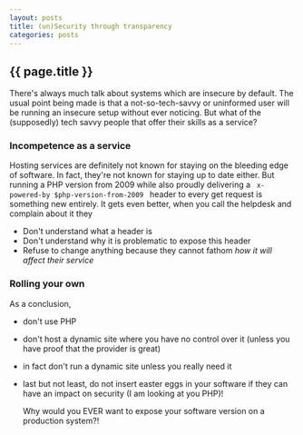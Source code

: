 ```yaml
---
layout: posts
title: (un)Security through transparency
categories: posts
---
```

## {{ page.title }}
There's always much talk about systems which are insecure by default. The
usual point being made is that a not-so-tech-savvy or uninformed user
will be running an insecure setup without ever noticing.
But what of the (supposedly) tech savvy people that offer their skills as a service?
<!-- more -->
### Incompetence as a service
Hosting services are definitely not known for staying on the bleeding edge of software.
In fact, they're not known for staying up to date either.
But running a PHP version from 2009 while also proudly delivering a
<code>
x-powered-by $php-version-from-2009
</code>
header to every get request is something new entirely.
It gets even better, when you call the helpdesk and complain about it they
<ul>
<li>Don't understand what a header is</li>
<li>Don't understand why it is problematic to expose this header</li>
<li>Refuse to change anything because they cannot fathom <em>how it will affect their service</em></li>
</ul>

### Rolling your own
As a conclusion,

 * don't use PHP
 * don't host a dynamic site where you have no control over it (unless you have proof that the provider is great)
 * in fact don't run a dynamic site unless you really need it
 * last but not least, do not insert easter eggs in your software if they can have an impact on security (I am looking at you PHP)!

   Why would you EVER want to expose your software version on a production system?!
